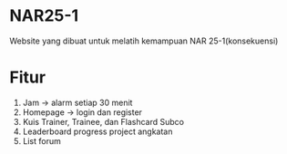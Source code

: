 # NAR25-1
Website yang dibuat untuk melatih kemampuan NAR 25-1(konsekuensi)
# Fitur
1. Jam -> alarm setiap 30 menit
2. Homepage -> login dan register
3. Kuis Trainer, Trainee, dan Flashcard Subco
4. Leaderboard progress project angkatan
5. List forum
